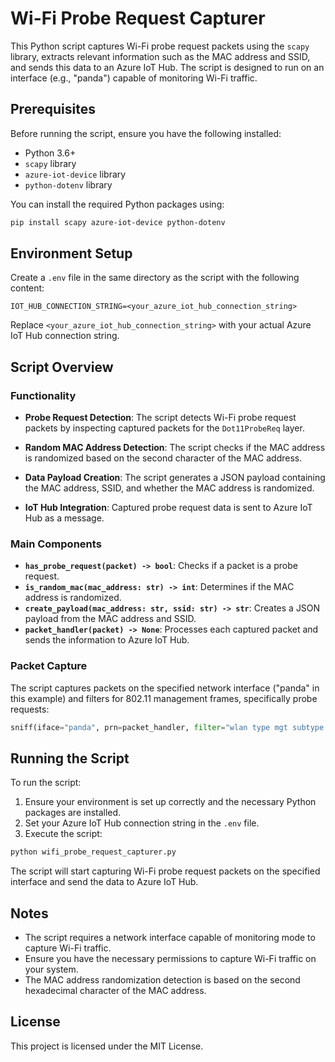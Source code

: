 # Wi-Fi Probe Request Capturer

This Python script captures Wi-Fi probe request packets using the `scapy` library, extracts relevant information such as the MAC address and SSID, and sends this data to an Azure IoT Hub. The script is designed to run on an interface (e.g., "panda") capable of monitoring Wi-Fi traffic.

## Prerequisites

Before running the script, ensure you have the following installed:

- Python 3.6+
- `scapy` library
- `azure-iot-device` library
- `python-dotenv` library

You can install the required Python packages using:

```bash
pip install scapy azure-iot-device python-dotenv
```

## Environment Setup

Create a `.env` file in the same directory as the script with the following content:

```plaintext
IOT_HUB_CONNECTION_STRING=<your_azure_iot_hub_connection_string>
```

Replace `<your_azure_iot_hub_connection_string>` with your actual Azure IoT Hub connection string.

## Script Overview

### Functionality

- **Probe Request Detection**: The script detects Wi-Fi probe request packets by inspecting captured packets for the `Dot11ProbeReq` layer.
  
- **Random MAC Address Detection**: The script checks if the MAC address is randomized based on the second character of the MAC address.

- **Data Payload Creation**: The script generates a JSON payload containing the MAC address, SSID, and whether the MAC address is randomized.

- **IoT Hub Integration**: Captured probe request data is sent to Azure IoT Hub as a message.

### Main Components

- **`has_probe_request(packet) -> bool`**: Checks if a packet is a probe request.
- **`is_random_mac(mac_address: str) -> int`**: Determines if the MAC address is randomized.
- **`create_payload(mac_address: str, ssid: str) -> str`**: Creates a JSON payload from the MAC address and SSID.
- **`packet_handler(packet) -> None`**: Processes each captured packet and sends the information to Azure IoT Hub.

### Packet Capture

The script captures packets on the specified network interface ("panda" in this example) and filters for 802.11 management frames, specifically probe requests:

```python
sniff(iface="panda", prn=packet_handler, filter="wlan type mgt subtype probe-req")
```

## Running the Script

To run the script:

1. Ensure your environment is set up correctly and the necessary Python packages are installed.
2. Set your Azure IoT Hub connection string in the `.env` file.
3. Execute the script:

```bash
python wifi_probe_request_capturer.py
```

The script will start capturing Wi-Fi probe request packets on the specified interface and send the data to Azure IoT Hub.

## Notes

- The script requires a network interface capable of monitoring mode to capture Wi-Fi traffic.
- Ensure you have the necessary permissions to capture Wi-Fi traffic on your system.
- The MAC address randomization detection is based on the second hexadecimal character of the MAC address.

## License

This project is licensed under the MIT License.
```
